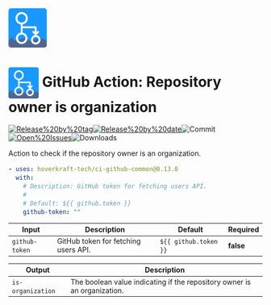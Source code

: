 <!-- start branding -->

<img src=".github/ghadocs/branding.svg" width="15%" align="center" alt="branding<icon:users color:gray-dark>" />

<!-- end branding -->
<!-- start title -->

# <img src=".github/ghadocs/branding.svg" width="60px" align="center" alt="branding<icon:users color:gray-dark>" /> GitHub Action: Repository owner is organization

<!-- end title -->
<!-- start badges -->

<a href="https%3A%2F%2Fgithub.com%2Fhoverkraft-tech%2Fci-github-common%2Freleases%2Flatest"><img src="https://img.shields.io/github/v/release/hoverkraft-tech/ci-github-common?display_name=tag&sort=semver&logo=github&style=flat-square" alt="Release%20by%20tag" /></a><a href="https%3A%2F%2Fgithub.com%2Fhoverkraft-tech%2Fci-github-common%2Freleases%2Flatest"><img src="https://img.shields.io/github/release-date/hoverkraft-tech/ci-github-common?display_name=tag&sort=semver&logo=github&style=flat-square" alt="Release%20by%20date" /></a><img src="https://img.shields.io/github/last-commit/hoverkraft-tech/ci-github-common?logo=github&style=flat-square" alt="Commit" /><a href="https%3A%2F%2Fgithub.com%2Fhoverkraft-tech%2Fci-github-common%2Fissues"><img src="https://img.shields.io/github/issues/hoverkraft-tech/ci-github-common?logo=github&style=flat-square" alt="Open%20Issues" /></a><img src="https://img.shields.io/github/downloads/hoverkraft-tech/ci-github-common/total?logo=github&style=flat-square" alt="Downloads" />

<!-- end badges -->
<!-- start description -->

Action to check if the repository owner is an organization.

<!-- end description -->
<!-- start contents -->
<!-- end contents -->
<!-- start usage -->

```yaml
- uses: hoverkraft-tech/ci-github-common@0.13.0
  with:
    # Description: GitHub token for fetching users API.
    #
    # Default: ${{ github.token }}
    github-token: ""
```

<!-- end usage -->
<!-- start inputs -->

| **Input**                 | **Description**                      | **Default**                      | **Required** |
| ------------------------- | ------------------------------------ | -------------------------------- | ------------ |
| <code>github-token</code> | GitHub token for fetching users API. | <code>${{ github.token }}</code> | **false**    |

<!-- end inputs -->
<!-- start outputs -->

| **Output**                   | **Description**                                                          |
| ---------------------------- | ------------------------------------------------------------------------ |
| <code>is-organization</code> | The boolean value indicating if the repository owner is an organization. |

<!-- end outputs -->
<!-- start [.github/ghadocs/examples/] -->
<!-- end [.github/ghadocs/examples/] -->
